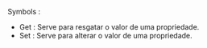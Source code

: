 
Symbols : 

- Get : Serve para resgatar o valor de uma propriedade.
- Set : Serve para alterar o valor de uma propriedade.
  
